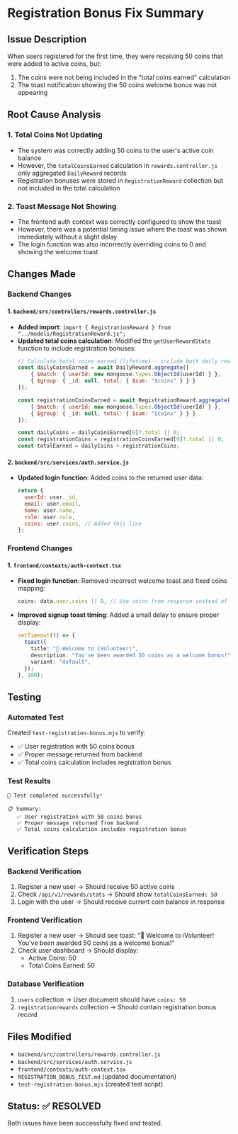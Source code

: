 # Registration Bonus Fix Summary

## Issue Description
When users registered for the first time, they were receiving 50 coins that were added to active coins, but:
1. The coins were not being included in the "total coins earned" calculation
2. The toast notification showing the 50 coins welcome bonus was not appearing

## Root Cause Analysis

### 1. Total Coins Not Updating
- The system was correctly adding 50 coins to the user's active coin balance
- However, the `totalCoinsEarned` calculation in `rewards.controller.js` only aggregated `DailyReward` records
- Registration bonuses were stored in `RegistrationReward` collection but not included in the total calculation

### 2. Toast Message Not Showing
- The frontend auth context was correctly configured to show the toast
- However, there was a potential timing issue where the toast was shown immediately without a slight delay
- The login function was also incorrectly overriding coins to 0 and showing the welcome toast

## Changes Made

### Backend Changes

#### 1. `backend/src/controllers/rewards.controller.js`
- **Added import**: `import { RegistrationReward } from "../models/RegistrationReward.js";`
- **Updated total coins calculation**: Modified the `getUserRewardStats` function to include registration bonuses:
  ```javascript
  // Calculate total coins earned (lifetime) - include both daily rewards and registration bonus
  const dailyCoinsEarned = await DailyReward.aggregate([
      { $match: { userId: new mongoose.Types.ObjectId(userId) } },
      { $group: { _id: null, total: { $sum: "$coins" } } }
  ]);

  const registrationCoinsEarned = await RegistrationReward.aggregate([
      { $match: { userId: new mongoose.Types.ObjectId(userId) } },
      { $group: { _id: null, total: { $sum: "$coins" } } }
  ]);

  const dailyCoins = dailyCoinsEarned[0]?.total || 0;
  const registrationCoins = registrationCoinsEarned[0]?.total || 0;
  const totalEarned = dailyCoins + registrationCoins;
  ```

#### 2. `backend/src/services/auth.service.js`
- **Updated login function**: Added coins to the returned user data:
  ```javascript
  return {
    userId: user._id,
    email: user.email,
    name: user.name,
    role: user.role,
    coins: user.coins, // Added this line
  };
  ```

### Frontend Changes

#### 1. `frontend/contexts/auth-context.tsx`
- **Fixed login function**: Removed incorrect welcome toast and fixed coins mapping:
  ```typescript
  coins: data.user.coins || 0, // Use coins from response instead of hardcoded 0
  ```
- **Improved signup toast timing**: Added a small delay to ensure proper display:
  ```typescript
  setTimeout(() => {
    toast({
      title: "🎉 Welcome to iVolunteer!",
      description: "You've been awarded 50 coins as a welcome bonus!",
      variant: "default",
    });
  }, 100);
  ```

## Testing

### Automated Test
Created `test-registration-bonus.mjs` to verify:
- ✅ User registration with 50 coins bonus
- ✅ Proper message returned from backend  
- ✅ Total coins calculation includes registration bonus

### Test Results
```
🎉 Test completed successfully!

📋 Summary:
   ✅ User registration with 50 coins bonus
   ✅ Proper message returned from backend
   ✅ Total coins calculation includes registration bonus
```

## Verification Steps

### Backend Verification
1. Register a new user → Should receive 50 active coins
2. Check `/api/v1/rewards/stats` → Should show `totalCoinsEarned: 50`
3. Login with the user → Should receive current coin balance in response

### Frontend Verification  
1. Register a new user → Should see toast: "🎉 Welcome to iVolunteer! You've been awarded 50 coins as a welcome bonus!"
2. Check user dashboard → Should display:
   - Active Coins: 50
   - Total Coins Earned: 50

### Database Verification
1. `users` collection → User document should have `coins: 50`
2. `registrationrewards` collection → Should contain registration bonus record

## Files Modified
- `backend/src/controllers/rewards.controller.js`
- `backend/src/services/auth.service.js`  
- `frontend/contexts/auth-context.tsx`
- `REGISTRATION_BONUS_TEST.md` (updated documentation)
- `test-registration-bonus.mjs` (created test script)

## Status: ✅ RESOLVED
Both issues have been successfully fixed and tested.